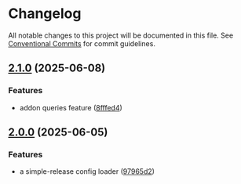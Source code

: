 # Changelog

All notable changes to this project will be documented in this file.
See [Conventional Commits](https://conventionalcommits.org) for commit guidelines.

## [2.1.0](https://github.com/TrigenSoftware/simple-release/compare/v2.0.3...v2.1.0) (2025-06-08)

### Features

* addon queries feature ([8fffed4](https://github.com/TrigenSoftware/simple-release/commit/8fffed439e1b527491d8db0c2b178dff44f02a3a))

## [2.0.0](https://github.com/TrigenSoftware/simple-release/compare/v1.0.0...v2.0.0) (2025-06-05)

### Features

* a simple-release config loader ([97965d2](https://github.com/TrigenSoftware/simple-release/commit/97965d29ab28d40836cf5ef3d5e4e04f908e7037))
